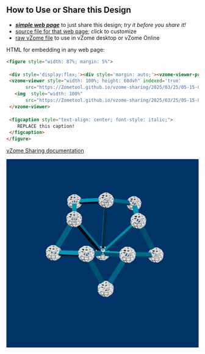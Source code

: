 
## How to Use or Share this Design

 - [***simple web page***](<https://Zometool.github.io/vzome-sharing/2025/03/25/05-15-03-815Z-PRJ-BUB-5-Flower/>) to just share this design; *try it before you share it!*
 - [source file for that web page](<https://github.com/Zometool/vzome-sharing/edit/main/2025/03/25/05-15-03-815Z-PRJ-BUB-5-Flower/index.md>); click to customize
 - [raw vZome file](<https://raw.githubusercontent.com/Zometool/vzome-sharing/main/2025/03/25/05-15-03-815Z-PRJ-BUB-5-Flower/PRJ-BUB-5-Flower.vZome>) to use in vZome desktop or vZome Online
 
 HTML for embedding in any web page:
 ```html
<figure style="width: 87%; margin: 5%">
  
  <div style='display:flex;'><div style='margin: auto;'><vzome-viewer-previous label='prev step'></vzome-viewer-previous><vzome-viewer-next label='next step'></vzome-viewer-next></div></div>
  <vzome-viewer style="width: 100%; height: 60dvh" indexed='true'
        src="https://Zometool.github.io/vzome-sharing/2025/03/25/05-15-03-815Z-PRJ-BUB-5-Flower/PRJ-BUB-5-Flower.vZome" >
    <img  style="width: 100%"
        src="https://Zometool.github.io/vzome-sharing/2025/03/25/05-15-03-815Z-PRJ-BUB-5-Flower/PRJ-BUB-5-Flower.png" >
  </vzome-viewer>

  <figcaption style="text-align: center; font-style: italic;">
     REPLACE this caption!
  </figcaption>
</figure>

 ```

[vZome Sharing documentation](https://vzome.github.io/vzome/sharing.html#how-it-works)

![Image](<PRJ-BUB-5-Flower.png>)

